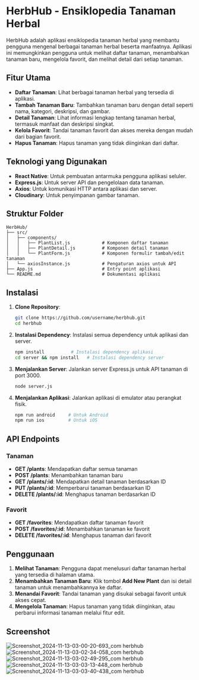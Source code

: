 # HerbHub - Ensiklopedia Tanaman Herbal

HerbHub adalah aplikasi ensiklopedia tanaman herbal yang membantu pengguna mengenal berbagai tanaman herbal beserta manfaatnya. Aplikasi ini memungkinkan pengguna untuk melihat daftar tanaman, menambahkan tanaman baru, mengelola favorit, dan melihat detail dari setiap tanaman.

## Fitur Utama

- **Daftar Tanaman**: Lihat berbagai tanaman herbal yang tersedia di aplikasi.
- **Tambah Tanaman Baru**: Tambahkan tanaman baru dengan detail seperti nama, kategori, deskripsi, dan gambar.
- **Detail Tanaman**: Lihat informasi lengkap tentang tanaman herbal, termasuk manfaat dan deskripsi singkat.
- **Kelola Favorit**: Tandai tanaman favorit dan akses mereka dengan mudah dari bagian favorit.
- **Hapus Tanaman**: Hapus tanaman yang tidak diinginkan dari daftar.
  
## Teknologi yang Digunakan

- **React Native**: Untuk pembuatan antarmuka pengguna aplikasi seluler.
- **Express.js**: Untuk server API dan pengelolaan data tanaman.
- **Axios**: Untuk komunikasi HTTP antara aplikasi dan server.
- **Cloudinary**: Untuk penyimpanan gambar tanaman.

## Struktur Folder

```plaintext
HerbHub/
├── src/
│   ├── components/
│   │   ├── PlantList.js            # Komponen daftar tanaman
│   │   ├── PlantDetail.js          # Komponen detail tanaman
│   │   └── PlantForm.js            # Komponen formulir tambah/edit tanaman
│   └── axiosInstance.js            # Pengaturan axios untuk API
├── App.js                          # Entry point aplikasi
└── README.md                       # Dokumentasi aplikasi
```

## Instalasi

1. **Clone Repository**:
   ```bash
   git clone https://github.com/username/herbhub.git
   cd herbhub
   ```

2. **Instalasi Dependency**:
   Instalasi semua dependency untuk aplikasi dan server.
   ```bash
   npm install          # Instalasi dependency aplikasi
   cd server && npm install   # Instalasi dependency server
   ```

3. **Menjalankan Server**:
   Jalankan server Express.js untuk API tanaman di port 3000.
   ```bash
   node server.js
   ```

4. **Menjalankan Aplikasi**:
   Jalankan aplikasi di emulator atau perangkat fisik.
   ```bash
   npm run android     # Untuk Android
   npm run ios         # Untuk iOS
   ```

## API Endpoints

### Tanaman
- **GET /plants**: Mendapatkan daftar semua tanaman
- **POST /plants**: Menambahkan tanaman baru
- **GET /plants/:id**: Mendapatkan detail tanaman berdasarkan ID
- **PUT /plants/:id**: Memperbarui tanaman berdasarkan ID
- **DELETE /plants/:id**: Menghapus tanaman berdasarkan ID

### Favorit
- **GET /favorites**: Mendapatkan daftar tanaman favorit
- **POST /favorites/:id**: Menambahkan tanaman ke favorit
- **DELETE /favorites/:id**: Menghapus tanaman dari favorit

## Penggunaan

1. **Melihat Tanaman**: Pengguna dapat menelusuri daftar tanaman herbal yang tersedia di halaman utama.
2. **Menambahkan Tanaman Baru**: Klik tombol **Add New Plant** dan isi detail tanaman untuk menambahkannya ke daftar.
3. **Menandai Favorit**: Tandai tanaman yang disukai sebagai favorit untuk akses cepat.
4. **Mengelola Tanaman**: Hapus tanaman yang tidak diinginkan, atau perbarui informasi tanaman melalui fitur edit.

## Screenshot
![Screenshot_2024-11-13-03-00-20-693_com herbhub](https://github.com/user-attachments/assets/608b7a60-4a76-4ab4-914f-f1f99a7d3e54)
![Screenshot_2024-11-13-03-02-34-058_com herbhub](https://github.com/user-attachments/assets/24af02b8-cb8c-49a9-b2cb-ef4e1539945b)
![Screenshot_2024-11-13-03-02-49-295_com herbhub](https://github.com/user-attachments/assets/bed872c1-916b-495e-a426-12ed55b20872)
![Screenshot_2024-11-13-03-03-13-448_com herbhub](https://github.com/user-attachments/assets/d242c757-52b3-4a50-a621-cfd2ddec84be)
![Screenshot_2024-11-13-03-03-40-438_com herbhub](https://github.com/user-attachments/assets/82b01dbf-c676-42a2-940a-04c45ec6ae97)


